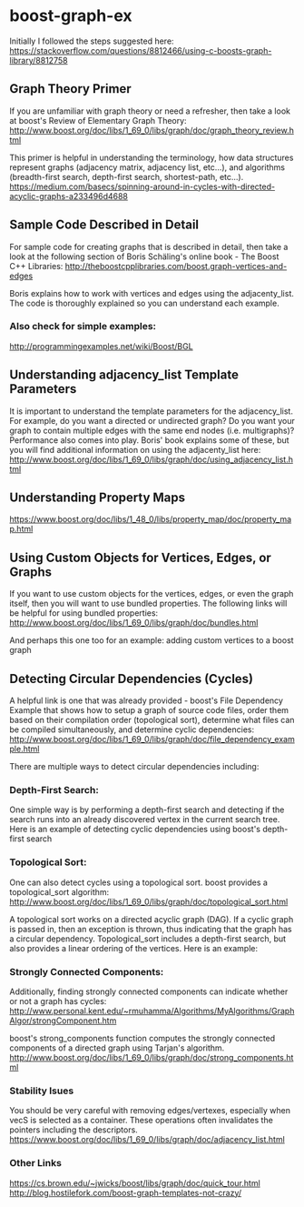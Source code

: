 # boost-graph-ex

Initially I followed the steps suggested here:
https://stackoverflow.com/questions/8812466/using-c-boosts-graph-library/8812758

## Graph Theory Primer

If you are unfamiliar with graph theory or need a refresher, then take a look at boost's Review of Elementary Graph Theory: 
http://www.boost.org/doc/libs/1_69_0/libs/graph/doc/graph_theory_review.html

This primer is helpful in understanding the terminology, how data structures represent graphs (adjacency matrix, adjacency list, etc…), and algorithms (breadth-first search, depth-first search, shortest-path, etc…).
https://medium.com/basecs/spinning-around-in-cycles-with-directed-acyclic-graphs-a233496d4688

## Sample Code Described in Detail

For sample code for creating graphs that is described in detail, then take a look at the following section of Boris Schäling's online book - The Boost C++ Libraries: 
http://theboostcpplibraries.com/boost.graph-vertices-and-edges

Boris explains how to work with vertices and edges using the adjacenty_list. The code is thoroughly explained so you can understand each example.

### Also check for simple examples:
http://programmingexamples.net/wiki/Boost/BGL

## Understanding adjacency_list Template Parameters

It is important to understand the template parameters for the adjacency_list. For example, do you want a directed or undirected graph? Do you want your graph to contain multiple edges with the same end nodes (i.e. multigraphs)? Performance also comes into play. Boris' book explains some of these, but you will find additional information on using the adjacenty_list here: 
http://www.boost.org/doc/libs/1_69_0/libs/graph/doc/using_adjacency_list.html

## Understanding Property Maps 

https://www.boost.org/doc/libs/1_48_0/libs/property_map/doc/property_map.html

## Using Custom Objects for Vertices, Edges, or Graphs

If you want to use custom objects for the vertices, edges, or even the graph itself, then you will want to use bundled properties. The following links will be helpful for using bundled properties: 
http://www.boost.org/doc/libs/1_69_0/libs/graph/doc/bundles.html

And perhaps this one too for an example: adding custom vertices to a boost graph

## Detecting Circular Dependencies (Cycles)

A helpful link is one that was already provided - boost's File Dependency
Example that shows how to setup a graph of source code files, order them based
on their compilation order (topological sort), determine what files can be
compiled simultaneously, and determine cyclic dependencies: 
http://www.boost.org/doc/libs/1_69_0/libs/graph/doc/file_dependency_example.html


There are multiple ways to detect circular dependencies including:

### Depth-First Search: 

One simple way is by performing a depth-first search and detecting if the
search runs into an already discovered vertex in the current search tree. Here
is an example of detecting cyclic dependencies using boost's depth-first search

### Topological Sort: 
One can also detect cycles using a topological sort. boost provides a
topological_sort algorithm: 
http://www.boost.org/doc/libs/1_69_0/libs/graph/doc/topological_sort.html

A topological sort works on a directed acyclic graph (DAG). If a cyclic graph
is passed in, then an exception is thrown, thus indicating that the graph has a
circular dependency. Topological_sort includes a depth-first search, but also
provides a linear ordering of the vertices. Here is an example: 

### Strongly Connected Components: 

Additionally, finding strongly connected components can indicate whether or not a graph has cycles: 
http://www.personal.kent.edu/~rmuhamma/Algorithms/MyAlgorithms/GraphAlgor/strongComponent.htm

boost's strong_components function computes the strongly connected components of a directed graph using Tarjan's algorithm. 
http://www.boost.org/doc/libs/1_69_0/libs/graph/doc/strong_components.html


### Stability Isues

You should be very careful with removing edges/vertexes, especially when vecS is selected as a container.
These operations often invalidates the pointers including the descriptors.
https://www.boost.org/doc/libs/1_69_0/libs/graph/doc/adjacency_list.html

### Other Links
https://cs.brown.edu/~jwicks/boost/libs/graph/doc/quick_tour.html
http://blog.hostilefork.com/boost-graph-templates-not-crazy/
